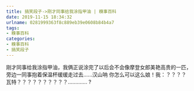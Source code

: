 ```yaml
---
title: 搞笑段子->刚才同事给我涂指甲油 | 糗事百科
date: 2019-11-15 18:34:32
urlname: 0281999363f8c889eb39e0608b84b4a7
tags: 
- 糗事百科
categories:
- 糗事百科
- 搞笑段子
---
```

刚才同事给我涂指甲油，我俩正说涂完了以后会不会像摩登女郎美艳高贵的一匹，旁边一同事抱着保温杯缓缓走过去......汉山呐 你怎么可以这么娘！我：？？？？瓦特？？？？？？？？？？............. ?


